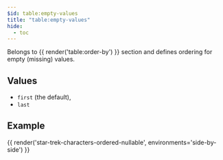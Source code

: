 ```yaml
---
$id: table:empty-values
title: "table:empty-values"
hide:
  - toc
---
```


Belongs to {{ render('table:order-by') }} section and defines ordering for empty (missing) values.

## Values

* `first` (the default),
* `last`

## Example

{{ render('star-trek-characters-ordered-nullable', environments='side-by-side') }}
